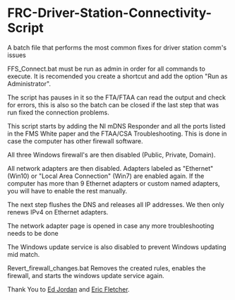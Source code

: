 # FRC-Driver-Station-Connectivity-Script

A batch file that performs the most common fixes for driver station comm's issues

FFS_Connect.bat must be run as admin in order for all commands to execute. It is recomended you create a shortcut and add the option "Run as Administrator".

The script has pauses in it so the FTA/FTAA can read the output and check for errors, this is also so the batch can be closed if the last step that was run fixed the connection problems.

This script starts by adding the NI mDNS Responder and all the ports listed in the FMS White paper and the FTAA/CSA Troubleshooting. This is done in case the computer has other firewall software.

All three Windows firewall's are then disabled (Public, Private, Domain).

All network adapters are then disabled. Adapters labeled as "Ethernet" (Win10) or "Local Area Connection" (Win7) are enabled again. If the computer has more than 9 Ethernet adapters or custom named adapters, you will have to enable the rest manually.

The next step flushes the DNS and releases all IP addresses. We then only renews IPv4 on Ethernet adapters.

The network adapter page is opened in case any more troubleshooting needs to be done


The Windows update service is also disabled to prevent Windows updating mid match.







Revert_firewall_changes.bat Removes the created rules, enables the firewall, and starts the windows update service again.


Thank You to [Ed Jordan](https://github.com/ejordan376) and [Eric Fletcher](https://github.com/fletch355).
